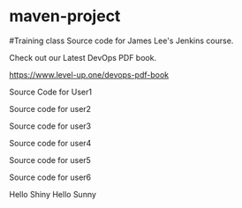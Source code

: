# maven-project
#Training class
Source code for James Lee's Jenkins course.

Check out our Latest DevOps PDF book.

https://www.level-up.one/devops-pdf-book

Source Code for User1

Source code for user2

Source code for user3

Source code for user4

Source code for user5

Source code for user6

Hello Shiny
Hello Sunny

